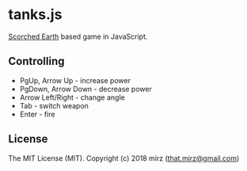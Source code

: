 # tanks.js

[Scorched Earth](https://en.wikipedia.org/wiki/Scorched_Earth_(video_game)) based game in JavaScript.

## Controlling
* PgUp, Arrow Up - increase power
* PgDown, Arrow Down - decrease power
* Arrow Left/Right - change angle
* Tab - switch weapon
* Enter - fire


## License
The MIT License (MIT). Copyright (c) 2018 mirz (that.mirz@gmail.com)